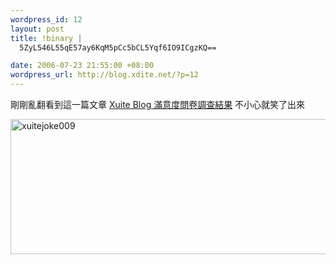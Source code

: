 ```yaml
--- 
wordpress_id: 12
layout: post
title: !binary |
  5ZyL546L55qE57ay6KqM5pCc5bCL5Yqf6IO9ICgzKQ==

date: 2006-07-23 21:55:00 +08:00
wordpress_url: http://blog.xdite.net/?p=12
---
```

剛剛亂翻看到這一篇文章 <a href="http://blog.xuite.net/blog/baby/7027863">Xuite Blog  滿意度問卷調查結果</a>
不小心就笑了出來

<a href="http://www.flickr.com/photos/49274115@N00/196103385/" title="Photo Sharing"><img src="http://static.flickr.com/70/196103385_ad98f0e5e6_o.jpg" alt="xuitejoke009" height="216" width="554" /></a>
